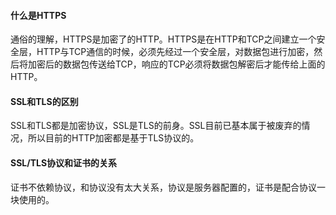 #### 什么是HTTPS

通俗的理解，HTTPS是加密了的HTTP。HTTPS是在HTTP和TCP之间建立一个安全层，HTTP与TCP通信的时候，必须先经过一个安全层，对数据包进行加密，然后将加密后的数据包传送给TCP，响应的TCP必须将数据包解密后才能传给上面的HTTP。

#### SSL和TLS的区别

SSL和TLS都是加密协议，SSL是TLS的前身。SSL目前已基本属于被废弃的情况，所以目前的HTTP加密都是基于TLS协议的。

#### SSL/TLS协议和证书的关系

证书不依赖协议，和协议没有太大关系，协议是服务器配置的，证书是配合协议一块使用的。